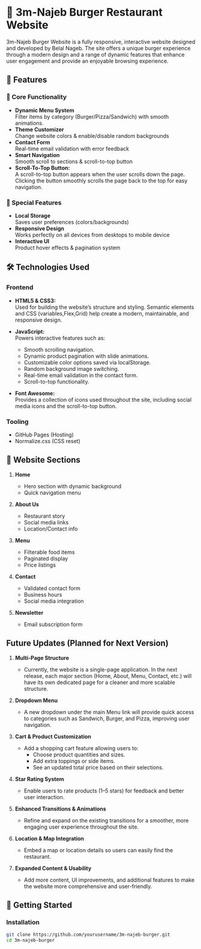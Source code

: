 # 🍔 3m-Najeb Burger Restaurant Website

3m-Najeb Burger Website is a fully responsive, interactive website designed and developed by Belal Nageb. The site offers a unique burger experience through a modern design and a range of dynamic features that enhance user engagement and provide an enjoyable browsing experience.

## 🌟 Features

### 🎯 Core Functionality

- **Dynamic Menu System**  
  Filter items by category (Burger/Pizza/Sandwich) with smooth animations.
- **Theme Customizer**  
  Change website colors & enable/disable random backgrounds
- **Contact Form**  
  Real-time email validation with error feedback
- **Smart Navigation**  
  Smooth scroll to sections & scroll-to-top button
- **Scroll-To-Top Button:**  
  A scroll-to-top button appears when the user scrolls down the page. Clicking the button smoothly scrolls the page back to the top for easy navigation.

### 🚀 Special Features

- **Local Storage**  
  Saves user preferences (colors/backgrounds)
- **Responsive Design**  
  Works perfectly on all devices from desktops to mobile device
- **Interactive UI**  
  Product hover effects & pagination system

## 🛠️ Technologies Used

### Frontend

- **HTML5 & CSS3:**  
  Used for building the website’s structure and styling. Semantic elements and CSS (variables,Flex,Grid) help create a modern, maintainable, and responsive design.

- **JavaScript:**  
  Powers interactive features such as:

  - Smooth scrolling navigation.
  - Dynamic product pagination with slide animations.
  - Customizable color options saved via localStorage.
  - Random background image switching.
  - Real-time email validation in the contact form.
  - Scroll-to-top functionality.

- **Font Awesome:**  
  Provides a collection of icons used throughout the site, including social media icons and the scroll-to-top button.

### Tooling

- GitHub Pages (Hosting)
- Normalize.css (CSS reset)

## 📂 Website Sections

1. **Home**

   - Hero section with dynamic background
   - Quick navigation menu

2. **About Us**

   - Restaurant story
   - Social media links
   - Location/Contact info

3. **Menu**

   - Filterable food items
   - Paginated display
   - Price listings

4. **Contact**

   - Validated contact form
   - Business hours
   - Social media integration

5. **Newsletter**
   - Email subscription form

## Future Updates (Planned for Next Version)

1. **Multi-Page Structure**

   - Currently, the website is a single-page application. In the next release, each major section (Home, About, Menu, Contact, etc.) will have its own dedicated page for a cleaner and more scalable structure.

2. **Dropdown Menu**

   - A new dropdown under the main Menu link will provide quick access to categories such as Sandwich, Burger, and Pizza, improving user navigation.

3. **Cart & Product Customization**

   - Add a shopping cart feature allowing users to:
     - Choose product quantities and sizes.
     - Add extra toppings or side items.
     - See an updated total price based on their selections.

4. **Star Rating System**

   - Enable users to rate products (1–5 stars) for feedback and better user interaction.

5. **Enhanced Transitions & Animations**

   - Refine and expand on the existing transitions for a smoother, more engaging user experience throughout the site.

6. **Location & Map Integration**

   - Embed a map or location details so users can easily find the restaurant.

7. **Expanded Content & Usability**
   - Add more content, UI improvements, and additional features to make the website more comprehensive and user-friendly.

## 🚀 Getting Started

### Installation

```bash
git clone https://github.com/yourusername/3m-najeb-burger.git
cd 3m-najeb-burger
```

